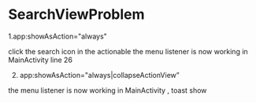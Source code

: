 # SearchViewProblem


1.app:showAsAction="always"
        
click the search icon in the actionable the menu listener is now working in MainActivity line 26



2. app:showAsAction="always|collapseActionView”
       
the menu listener is now working in MainActivity , toast show
